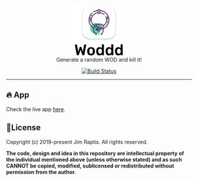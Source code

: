 <p align='center'> 
<a href="https://woddd.run/" target="_blank"><img width="150" src="./assets/logo.png"></a><br>
    Generate a random WOD and kill it!
</p>

<p align="center">
    <a href="https://app.netlify.com/sites/woddd/deploys"><img src="https://api.netlify.com/api/v1/badges/cd04983d-fd6a-4979-bce7-b36cfefb1d83/deploy-status" alt="Build Status"></a>
    <!-- <a href="https://github.com/tailwindcss/tailwindcss/blob/master/LICENSE"><img src="https://img.shields.io/github/license/dimitrisraptis96/woddd.svg?label=License&style=popout" alt="License"></a> -->
</p>

---

## 🔥 App

Check the live app [here](https://woddd.run).

## 📜License

Copyright (c) 2019-present Jim Raptis. All rights reserved.

**The code, design and idea in this repository are intellectual property of the individual mentioned above (unless otherwise stated) and as such CANNOT be copied, modified, sublicensed or redistributed without permission from the author.**
